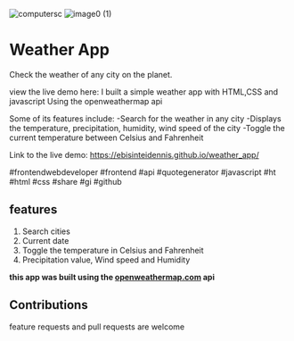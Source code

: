 ![computersc](https://user-images.githubusercontent.com/78659709/194443851-696fb718-3f0f-4bbf-9f41-593718ff77f8.png)
![image0 (1)](https://user-images.githubusercontent.com/78659709/194444000-97a4b402-e2c6-4ee7-9c32-d1b9f2c18905.png)
# Weather App
Check the weather of any city on the planet.

view the live demo here: I built a simple weather app with HTML,CSS and javascript 
Using the openweathermap   api

Some of its features include:
-Search for the weather in any city
-Displays the temperature, precipitation, humidity, wind speed of the city
-Toggle the current temperature between Celsius and Fahrenheit 

Link to the live demo: https://ebisinteidennis.github.io/weather_app/


#frontendwebdeveloper #frontend #api #quotegenerator #javascript #ht #html #css #share #gi #github


## features
1. Search cities
2. Current date
3. Toggle the temperature in Celsius and Fahrenheit
4. Precipitation value, Wind speed and Humidity

**this app was built using the [openweathermap.com](https://openweathermap.org/) api**

## Contributions
feature requests and pull requests are welcome
